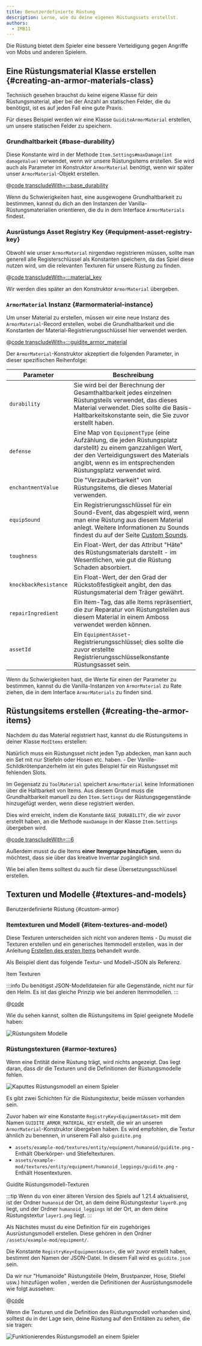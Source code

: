 ```yaml
---
title: Benutzerdefinierte Rüstung
description: Lerne, wie du deine eigenen Rüstungssets erstellst.
authors:
  - IMB11
---
```


Die Rüstung bietet dem Spieler eine bessere Verteidigung gegen Angriffe von Mobs und anderen Spielern.

## Eine Rüstungsmaterial Klasse erstellen {#creating-an-armor-materials-class}

Technisch gesehen brauchst du keine eigene Klasse für dein Rüstungsmaterial, aber bei der Anzahl an statischen Felder, die du benötigst, ist es auf jeden Fall eine gute Praxis.

Für dieses Beispiel werden wir eine Klasse `GuiditeArmorMaterial` erstellen, um unsere statischen Felder zu speichern.

### Grundhaltbarkeit {#base-durability}

Diese Konstante wird in der Methode `Item.Settings#maxDamage(int damageValue)` verwendet, wenn wir unsere Rüstungsitems erstellen. Sie wird auch als Parameter im Konstruktor `ArmorMaterial` benötigt, wenn wir später unser `ArmorMaterial`-Objekt erstellen.

@[code transcludeWith=:::base_durability](@/reference/latest/src/main/java/com/example/docs/item/armor/GuiditeArmorMaterial.java)

Wenn du Schwierigkeiten hast, eine ausgewogene Grundhaltbarkeit zu bestimmen, kannst du dich an den Instanzen der Vanilla-Rüstungsmaterialien orientieren, die du in dem Interface `ArmorMaterials` findest.

### Ausrüstungs Asset Registry Key {#equipment-asset-registry-key}

Obwohl wie unser `ArmorMaterial` nirgendwo registrieren müssen, sollte man generell alle Registerschlüssel als Konstanten speichern, da das Spiel diese nutzen wird, um die relevanten Texturen für unsere Rüstung zu finden.

@[code transcludeWith=:::material_key](@/reference/latest/src/main/java/com/example/docs/item/armor/GuiditeArmorMaterial.java)

Wir werden dies später an den Konstruktor `ArmorMaterial` übergeben.

### `ArmorMaterial` Instanz {#armormaterial-instance}

Um unser Material zu erstellen, müssen wir eine neue Instanz des `ArmorMaterial`-Record erstellen, wobei die Grundhaltbarkeit und die Konstanten der Material-Registrierungsschlüssel hier verwendet werden.

@[code transcludeWith=:::guidite_armor_material](@/reference/latest/src/main/java/com/example/docs/item/armor/GuiditeArmorMaterial.java)

Der `ArmorMaterial`-Konstruktor akzeptiert die folgenden Parameter, in dieser spezifischen Reihenfolge:

| Parameter             | Beschreibung                                                                                                                                                                                                                                             |
| --------------------- | -------------------------------------------------------------------------------------------------------------------------------------------------------------------------------------------------------------------------------------------------------- |
| `durability`          | Sie wird bei der Berechnung der Gesamthaltbarkeit jedes einzelnen Rüstungsteils verwendet, das dieses Material verwendet. Dies sollte die Basis-Haltbarkeitskonstante sein, die Sie zuvor erstellt haben.                |
| `defense`             | Eine Map von `EquipmentType` (eine Aufzählung, die jeden Rüstungsplatz darstellt) zu einem ganzzahligen Wert, der den Verteidigungswert des Materials angibt, wenn es im entsprechenden Rüstungsplatz verwendet wird. |
| `enchantmentValue`    | Die "Verzauberbarkeit" von Rüstungsitems, die dieses Material verwenden.                                                                                                                                                                 |
| `equipSound`          | Ein Registrierungsschlüssel für ein Sound-Event, das abgespielt wird, wenn man eine Rüstung aus diesem Material anlegt. Weitere Informationen zu Sounds findest du auf der Seite [Custom Sounds](../sounds/custom).      |
| `toughness`           | Ein Float-Wert, der das Attribut "Häte" des Rüstungsmaterials darstellt - im Wesentlichen, wie gut die Rüstung Schaden absorbiert.                                                                                                       |
| `knockbackResistance` | Ein Float-Wert, der den Grad der Rückstoßfestigkeit angibt, den das Rüstungsmaterial dem Träger gewährt.                                                                                                                                 |
| `repairIngredient`    | Ein Item-Tag, das alle Items repräsentiert, die zur Reparatur von Rüstungsteilen aus diesem Material in einem Amboss verwendet werden können.                                                                                            |
| `assetId`             | Ein `EquipmentAsset`-Registrierungsschlüssel; dies sollte die zuvor erstellte Registrierungsschlüsselkonstante Rüstungsasset sein.                                                                                                       |

Wenn du Schwierigkeiten hast, die Werte für einen der Parameter zu bestimmen, kannst du die Vanilla-Instanzen von `ArmorMaterial` zu Rate ziehen, die in dem Interface `ArmorMaterials` zu finden sind.

## Rüstungsitems erstellen {#creating-the-armor-items}

Nachdem du das Material registriert hast, kannst du die Rüstungsitems in deiner Klasse `ModItems` erstellen:

Natürlich muss ein Rüstungsset nicht jeden Typ abdecken, man kann auch ein Set mit nur Stiefeln oder Hosen etc. haben. - Der Vanille-Schildkrötenpanzerhelm ist ein gutes Beispiel für ein Rüstungsset mit fehlenden Slots.

Im Gegensatz zu `ToolMaterial` speichert `ArmorMaterial` keine Informationen über die Haltbarkeit von Items. Aus diesem Grund muss die Grundhaltbarkeit manuell zu den `Item.Settings` der Rüstungsgegenstände hinzugefügt werden, wenn diese registriert werden.

Dies wird erreicht, indem die Konstante `BASE_DURABILITY`, die wir zuvor erstellt haben, an die Methode `maxDamage` in der Klasse `Item.Settings` übergeben wird.

@[code transcludeWith=:::6](@/reference/latest/src/main/java/com/example/docs/item/ModItems.java)

Außerdem musst du die Items **einer Itemgruppe hinzufügen**, wenn du möchtest, dass sie über das kreative Inventar zugänglich sind.

Wie bei allen Items solltest du auch für diese Übersetzungsschlüssel erstellen.

## Texturen und Modelle {#textures-and-models}

Benutzerdefinierte Rüstung {#custom-armor}

### Itemtexturen und Modell {#item-textures-and-model}

Diese Texturen unterscheiden sich nicht von anderen Items - Du musst die Texturen erstellen und ein generisches Itemmodell erstellen, was in der Anleitung [Erstellen des ersten Items](./first-item#adding-a-texture-and-model) behandelt wurde.

Als Beispiel dient das folgende Textur- und Modell-JSON als Referenz.

<DownloadEntry visualURL="/assets/develop/items/armor_0.png" downloadURL="/assets/develop/items/example_armor_item_textures.zip">Item Texturen</DownloadEntry>

:::info
Du benötigst JSON-Modelldateien für alle Gegenstände, nicht nur für den Helm. Es ist das gleiche Prinzip wie bei anderen Itemmodellen.
:::

@[code](@/reference/latest/src/main/generated/assets/example-mod/models/item/guidite_helmet.json)

Wie du sehen kannst, sollten die Rüstungsitems im Spiel geeignete Modelle haben:

![Rüstungsitem Modelle](/assets/develop/items/armor_1.png)

### Rüstungstexturen {#armor-textures}

Wenn eine Entität deine Rüstung trägt, wird nichts angezeigt. Das liegt daran, dass dir die Texturen und die Definitionen der Rüstungsmodelle fehlen.

![Kaputtes Rüstungsmodell an einem Spieler](/assets/develop/items/armor_2.png)

Es gibt zwei Schichten für die Rüstungstextur, beide müssen vorhanden sein.

Zuvor haben wir eine Konstante `RegistryKey<EquipmentAsset>` mit dem Namen `GUIDITE_ARMOR_MATERIAL_KEY` erstellt, die wir an unseren `ArmorMaterial`-Konstruktor übergeben haben. Es wird empfohlen, die Textur ähnlich zu benennen, in unserem Fall also `guidite.png`

- `assets/example-mod/textures/entity/equipment/humanoid/guidite.png` - Enthält Oberkörper- und Stiefeltexturen.
- `assets/example-mod/textures/entity/equipment/humanoid_leggings/guidite.png` - Enthält Hosentexturen.

<DownloadEntry downloadURL="/assets/develop/items/example_armor_layer_textures.zip">Guidite Rüstungsmodell-Texturen</DownloadEntry>

:::tip
Wenn du von einer älteren Version des Spiels auf 1.21.4 aktualisierst, ist der Ordner `humanoid` der Ort, an dem deine Rüstungstextur `layer0.png` liegt, und der Ordner `humanoid_leggings` ist der Ort, an dem deine Rüstungstextur `layer1.png` liegt.
:::

Als Nächstes musst du eine Definition für ein zugehöriges Ausrüstungsmodell erstellen. Diese gehören in den Ordner `/assets/example-mod/equipment/`.

Die Konstante `RegistryKey<EquipmentAsset>`, die wir zuvor erstellt haben, bestimmt den Namen der JSON-Datei. In diesem Fall wird es `guidite.json` sein.

Da wir nur "Humanoide" Rüstungsteile (Helm, Brustpanzer, Hose, Stiefel usw.) hinzufügen wollen , werden die Definitionen der Ausrüstungsmodelle wie folgt aussehen:

@[code](@/reference/latest/src/main/resources/assets/example-mod/equipment/guidite.json)

Wenn die Texturen und die Definition des Rüstungsmodell vorhanden sind, solltest du in der Lage sein, deine Rüstung auf den Entitäten zu sehen, die sie tragen:

![Funktionierendes Rüstungsmodell an einem Spieler](/assets/develop/items/armor_3.png)

<!-- TODO: A guide on creating equipment for dyeable armor could prove useful. -->
